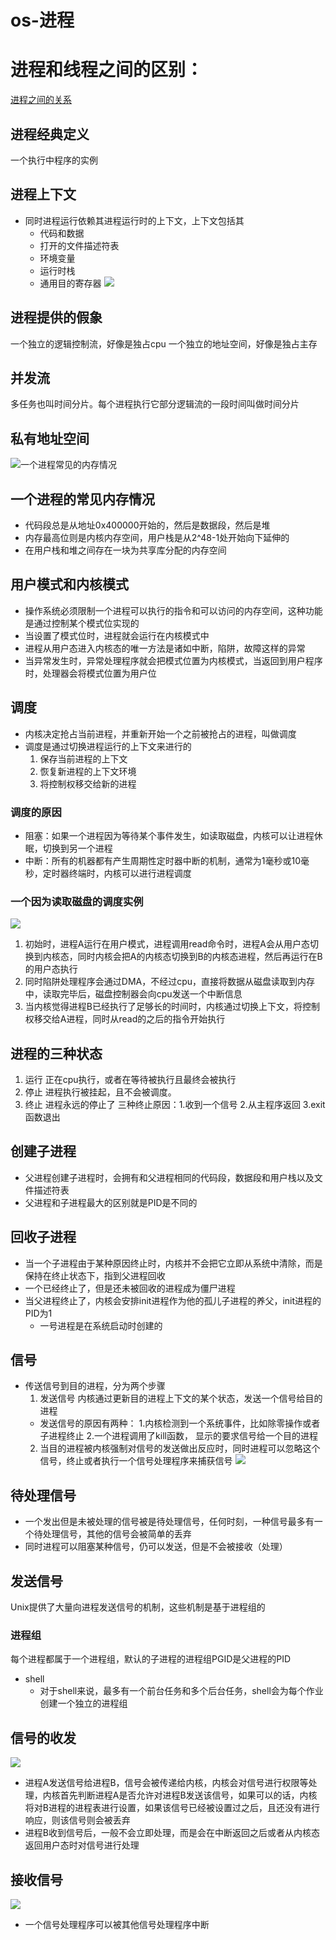 # os-进程
# 进程和线程之间的区别：
[进程之间的关系](http://www.ruanyifeng.com/blog/2013/04/processes_and_threads.html)

## 进程经典定义
一个执行中程序的实例

## 进程上下文
* 同时进程运行依赖其进程运行时的上下文，上下文包括其
    * 代码和数据
    * 打开的文件描述符表
    * 环境变量
    * 运行时栈
    * 通用目的寄存器
![](/images/20190517154006060_1623927614.png)

## 进程提供的假象
一个独立的逻辑控制流，好像是独占cpu
一个独立的地址空间，好像是独占主存

## 并发流
多任务也叫时间分片。每个进程执行它部分逻辑流的一段时间叫做时间分片

## 私有地址空间
![一个进程常见的内存情况](/images/20190517154031478_981738775.png)

## 一个进程的常见内存情况
* 代码段总是从地址0x400000开始的，然后是数据段，然后是堆
* 内存最高位则是内核内存空间，用户栈是从2^48-1处开始向下延伸的
* 在用户栈和堆之间存在一块为共享库分配的内存空间


## 用户模式和内核模式
* 操作系统必须限制一个进程可以执行的指令和可以访问的内存空间，这种功能是通过控制某个模式位实现的
* 当设置了模式位时，进程就会运行在内核模式中
* 进程从用户态进入内核态的唯一方法是诸如中断，陷阱，故障这样的异常
* 当异常发生时，异常处理程序就会把模式位置为内核模式，当返回到用户程序时，处理器会将模式位置为用户位

## 调度
* 内核决定抢占当前进程，并重新开始一个之前被抢占的进程，叫做调度
* 调度是通过切换进程运行的上下文来进行的
    1. 保存当前进程的上下文
    2. 恢复新进程的上下文环境
    3. 将控制权移交给新的进程

### 调度的原因
* 阻塞：如果一个进程因为等待某个事件发生，如读取磁盘，内核可以让进程休眠，切换到另一个进程
* 中断：所有的机器都有产生周期性定时器中断的机制，通常为1毫秒或10毫秒，定时器终端时，内核可以进行进程调度

### 一个因为读取磁盘的调度实例
![](/images/20190517154055218_966731524.png)

1. 初始时，进程A运行在用户模式，进程调用read命令时，进程A会从用户态切换到内核态，同时内核会把A的内核态切换到B的内核态进程，然后再运行在B的用户态执行
2. 同时陷阱处理程序会通过DMA，不经过cpu，直接将数据从磁盘读取到内存中，读取完毕后，磁盘控制器会向cpu发送一个中断信息
3. 当内核觉得进程B已经执行了足够长的时间时，内核通过切换上下文，将控制权移交给A进程，同时从read的之后的指令开始执行

## 进程的三种状态
1. 运行 正在cpu执行，或者在等待被执行且最终会被执行
2. 停止 进程执行被挂起，且不会被调度。
3. 终止 进程永远的停止了 三种终止原因：1.收到一个信号 2.从主程序返回 3.exit函数退出

## 创建子进程
* 父进程创建子进程时，会拥有和父进程相同的代码段，数据段和用户栈以及文件描述符表
* 父进程和子进程最大的区别就是PID是不同的

## 回收子进程
* 当一个子进程由于某种原因终止时，内核并不会把它立即从系统中清除，而是保持在终止状态下，指到父进程回收
* 一个已经终止了，但是还未被回收的进程成为僵尸进程
* 当父进程终止了，内核会安排init进程作为他的孤儿子进程的养父，init进程的PID为1
    * 一号进程是在系统启动时创建的

## 信号
* 传送信号到目的进程，分为两个步骤
    1. 发送信号 内核通过更新目的进程上下文的某个状态，发送一个信号给目的进程
	* 发送信号的原因有两种： 1.内核检测到一个系统事件，比如除零操作或者子进程终止 2.一个进程调用了kill函数，	显示的要求信号给一个目的进程
    2. 当目的进程被内核强制对信号的发送做出反应时，同时进程可以忽略这个信号，终止或者执行一个信号处理程序来捕获信号
![](/images/20190517154117101_2142934313.png)
## 待处理信号
* 一个发出但是未被处理的信号被是待处理信号，任何时刻，一种信号最多有一个待处理信号，其他的信号会被简单的丢弃
* 同时进程可以阻塞某种信号，仍可以发送，但是不会被接收（处理）

## 发送信号
Unix提供了大量向进程发送信号的机制，这些机制是基于进程组的

### 进程组
每个进程都属于一个进程组，默认的子进程的进程组PGID是父进程的PID

* shell
    * 对于shell来说，最多有一个前台任务和多个后台任务，shell会为每个作业创建一个独立的进程组

## 信号的收发
![](/images/20190517154140699_848754754.png)

* 进程A发送信号给进程B，信号会被传递给内核，内核会对信号进行权限等处理，内核首先判断进程A是否允许对进程B发送该信号，如果可以的话，内核将对B进程的进程表进行设置，如果该信号已经被设置过之后，且还没有进行响应，则该信号则会被丢弃
* 进程B收到信号后，一般不会立即处理，而是会在中断返回之后或者从内核态返回用户态时对信号进行处理


## 接收信号
![](/images/20190517154210200_1434767104.png)
* 一个信号处理程序可以被其他信号处理程序中断


